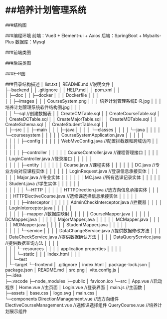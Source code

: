 ##培养计划管理系统
============================

###结构图


###编程环境
前端：Vue3 + Element-ui + Axios
后端：SpringBoot + Mybaits-Plus
数据库：Mysql

###前端类图

###后端类图

###E-R图



###目录结构描述
│  list.txt
│  README.md //说明文件
│  
├─backend
│  │  .gitignore
│  │  HELP.md
│  │  pom.xml
│  │  
│  ├─doc
│  │  ├─docker
│  │  │      Dockerfile
│  │  │      
│  │  ├─images
│  │  │      CourseSystem.png
│  │  │      培养计划管理系统E-R.jpg
│  │  │      培养计划管理系统软件结构图.jpg
│  │  │      
│  │  └─sql  //创建数据表
│  │          CreateCMTable.sql
│  │          CreateCourseTable.sql
│  │          CreateDCTable.sql
│  │          CreateMajorTable.sql
│  │          CreateMDTable.sql
│  │          CreateSchema.sql
│  │          CreateStudentTable.sql
│  │          
│  ├─src
│  │  ├─main
│  │  │  ├─java
│  │  │  │  └─classes
│  │  │  │      └─java
│  │  │  │          └─coursesystem
│  │  │  │              │  CourseSystemApplication.java
│  │  │  │              │  
│  │  │  │              ├─config
│  │  │  │              │      WebMvcConfig.java		//配置拦截器和跨域访问
│  │  │  │              │      
│  │  │  │              ├─controller
│  │  │  │              │      CourseController.java	//课程管理接口
│  │  │  │              │      LoginController.java	//登录接口
│  │  │  │              │      
│  │  │  │              ├─entity
│  │  │  │              │  │  Course.java				//课程实体
│  │  │  │              │  │  DC.java				//专业方向对应课程实体
│  │  │  │              │  │  LoginRequest.java		//登录信息承接实体
│  │  │  │              │  │  Major.java			//专业实体
│  │  │  │              │  │  MC.java			//所有选课记录实体
│  │  │  │              │  │  Student.java    		//学生实体
│  │  │  │              │  │  
│  │  │  │              │  └─HTTP
│  │  │  │              │          HTTPDirection.java     //选方向信息承接实体
│  │  │  │              │          HTTPElectiveCourse.java   //选修课选择信息承接实体
│  │  │  │              │          
│  │  │  │              ├─interceptor
│  │  │  │              │      AdminCheckInterceptor.java    //拦截器
│  │  │  │              │      LoginInterceptor.java
│  │  │  │              │      
│  │  │  │              ├─mapper   //数据库映射
│  │  │  │              │      CourseMapper.java
│  │  │  │              │      DCMapper.java
│  │  │  │              │      MajorMapper.java
│  │  │  │              │      MCMapper.java
│  │  │  │              │      MDMapper.java
│  │  │  │              │      StudentMapper.java
│  │  │  │              │      
│  │  │  │              └─service
│  │  │  │                      DataChangeService.java		//提供数据修改方法
│  │  │  │                      DataCheckService.java		//提供数据确认方法
│  │  │  │                      DataQueryService.java		//提供数据查询方法
│  │  │  │                      
│  │  │  └─resources
│  │  │      │  application.properties
│  │  │      │  
│  │  │      └─static
│  │  │              index.html
│  │  │              
│  │  └─test                     
│  └─target
└─frontend
    │  .gitignore
    │  index.html
    │  package-lock.json
    │  package.json
    │  README.md
    │  src.png
    │  vite.config.js
    │  
    ├─.idea       
    ├─.vscode 
    ├─node_modules
    ├─public
    │      favicon.ico
    └─src
        │  App.vue		//启动程序
        │  Home.vue		 //主页面
        │  Login.vue	  //登录界面
        │  main.js		//主函数
        │  
        ├─assets
        │      base.css
        │      logo.svg
        │      main.css
        │      
        └─components
                DirectionManagement.vue		//选方向组件
                ElectiveCourseManagement.vue		//选修课选择组件
                QueryCourse.vue		//培养计划展示组件


